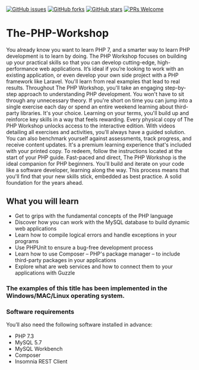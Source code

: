 [![GitHub issues](https://img.shields.io/github/issues/PacktWorkshops/The-PHP-Workshop.svg)](https://github.com/PacktWorkshops/The-PHP-Workshop/issues)
[![GitHub forks](https://img.shields.io/github/forks/PacktWorkshops/The-PHP-Workshop.svg)](https://github.com/PacktWorkshops/The-PHP-Workshop/network)
[![GitHub stars](https://img.shields.io/github/stars/PacktWorkshops/The-PHP-Workshop.svg)](https://github.com/PacktWorkshops/The-PHP-Workshop/stargazers)
[![PRs Welcome](https://img.shields.io/badge/PRs-welcome-brightgreen.svg)](https://github.com/PacktWorkshops/The-PHP-Workshop/pulls)



# The-PHP-Workshop
You already know you want to learn PHP 7, and a smarter way to learn PHP development is to learn by doing. The PHP Workshop focuses on building up your practical skills so that you can develop cutting-edge, high-performance web applications. It’s ideal if you’re looking to work with an existing application, or even develop your own side project with a PHP framework like Laravel. You'll learn from real examples that lead to real results.
Throughout The PHP Workshop, you'll take an engaging step-by-step approach to understanding PHP development. You won't have to sit through any unnecessary theory. If you're short on time you can jump into a single exercise each day or spend an entire weekend learning about third-party libraries. It's your choice. Learning on your terms, you'll build up and reinforce key skills in a way that feels rewarding.
Every physical copy of The PHP Workshop unlocks access to the interactive edition. With videos detailing all exercises and activities, you'll always have a guided solution. You can also benchmark yourself against assessments, track progress, and receive content updates. It's a premium learning experience that's included with your printed copy. To redeem, follow the instructions located at the start of your PHP guide.
Fast-paced and direct, The PHP Workshop is the ideal companion for PHP beginners. You'll build and iterate on your code like a software developer, learning along the way. This process means that you'll find that your new skills stick, embedded as best practice. A solid foundation for the years ahead.


## What you will learn
* Get to grips with the fundamental concepts of the PHP language 
* Discover how you can work with the MySQL database to build dynamic web applications 
* Learn how to compile logical errors and handle exceptions in your programs 
* Use PHPUnit to ensure a bug-free development process 
* Learn how to use Composer – PHP's package manager – to include third-party packages in your applications 
* Explore what are web services and how to connect them to your applications with Guzzle 

### The examples of this title has been implemented in the Windows/MAC/Linux operating system.

### Software requirements
You’ll also need the following software installed in advance:
* PHP 7.3
* MySQL 5.7
* MySQL Workbench
* Composer
* Insomnia REST Client
